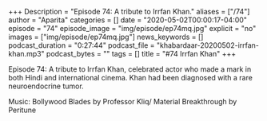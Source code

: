 +++
Description = "Episode 74: A tribute to Irrfan Khan."
aliases = ["/74"]
author = "Aparita"
categories = []
date = "2020-05-02T00:00:17-04:00"
episode = "74"
episode_image = "img/episode/ep74mq.jpg"
explicit = "no"
images = ["img/episode/ep74mq.jpg"]
news_keywords = []
podcast_duration = "0:27:44"
podcast_file = "khabardaar-20200502-irrfan-khan.mp3"
podcast_bytes = ""
tags = []
title = "#74 Irrfan Khan"
+++

Episode 74: A tribute to Irrfan Khan, celebrated actor who made a mark in both Hindi and international cinema. Khan had been diagnosed with a rare neuroendocrine tumor. 


Music: Bollywood Blades by Professor Kliq/ Material Breakthrough by Peritune
